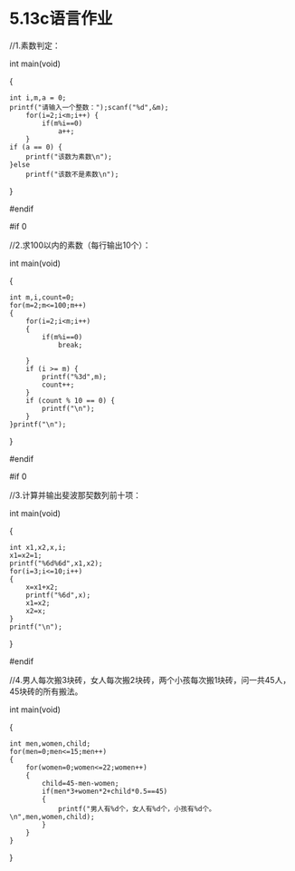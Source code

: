 # 5.13c语言作业  
//1.素数判定：  

int main(void)  

{  

    int i,m,a = 0;
    printf("请输入一个整数：");scanf("%d",&m);
        for(i=2;i<m;i++) {
            if(m%i==0)
                a++;
        }
    if (a == 0) {
        printf("该数为素数\n");
    }else
        printf("该数不是素数\n");
}  

#endif  

#if 0  

//2.求100以内的素数（每行输出10个）：  

int main(void)  

{  

    int m,i,count=0;
    for(m=2;m<=100;m++)
    {
        for(i=2;i<m;i++)
        {
            if(m%i==0)
                break;
            
        }
        if (i >= m) {
            printf("%3d",m);
            count++;
        }
        if (count % 10 == 0) {
            printf("\n");
        }
    }printf("\n");
}  

#endif  

#if 0  

//3.计算并输出斐波那契数列前十项：  

int main(void)  

{  

    int x1,x2,x,i;
    x1=x2=1;
    printf("%6d%6d",x1,x2);
    for(i=3;i<=10;i++)
    {
        x=x1+x2;
        printf("%6d",x);
        x1=x2;
        x2=x;
    }
    printf("\n");
}  

#endif  

//4.男人每次搬3块砖，女人每次搬2块砖，两个小孩每次搬1块砖，问一共45人，45块砖的所有搬法。  

int main(void)  

{  

    int men,women,child;
    for(men=0;men<=15;men++)
    {
        for(women=0;women<=22;women++)
        {
            child=45-men-women;
            if(men*3+women*2+child*0.5==45)
            {
                printf("男人有%d个，女人有%d个，小孩有%d个。\n",men,women,child);
            }
        }
    }
}
